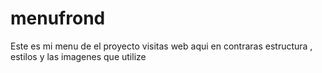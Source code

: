 # menufrond
Este es mi menu de el proyecto visitas web aqui en contraras estructura , estilos y las imagenes que utilize  
